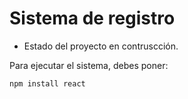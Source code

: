 <h1> Sistema de registro</h1>

- Estado del proyecto en contruscción.

Para ejecutar el sistema, debes poner:

```npm install react```
